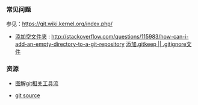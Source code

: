 ### 常见问题

参见：https://git.wiki.kernel.org/index.php/

* [添加空文件夹](https://git.wiki.kernel.org/index.php/GitFaq#Can_I_add_empty_directories.3F) :
  http://stackoverflow.com/questions/115983/how-can-i-add-an-empty-directory-to-a-git-repository
  [添加.gitkeep || .gitignore文件](http://stackoverflow.com/questions/7229885/what-are-the-differences-between-gitignore-and-gitkeep)

### 资源

- [图解git相关工具流](http://www.jianshu.com/p/08ad7e427fec)

- [git source](https://github.com/git/git)


